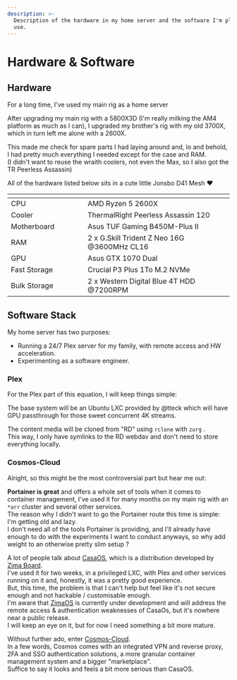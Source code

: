```yaml
---
description: >-
  Description of the hardware in my home server and the software I'm planning to
  use.
---
```


# Hardware & Software

## Hardware

For a long time, I've used my main rig as a home server&#x20;

After upgrading my main rig with a 5800X3D (I'm really milking the AM4 platform as much as I can), I upgraded my brother's rig with my old 3700X, which in turn left me alone with a 2600X.

This made me check for spare parts I had laying around and, lo and behold, I had pretty much everything I needed except for the case and RAM.\
(I didn't want to reuse the wraith coolers, not even the Max, so I also got the TR Peerless Assassin)

All of the hardware listed below sits in a cute little Jonsbo D41 Mesh :heart:

<table data-header-hidden><thead><tr><th width="158"></th><th></th></tr></thead><tbody><tr><td>CPU</td><td>AMD Ryzen 5 2600X</td></tr><tr><td>Cooler</td><td>ThermalRight Peerless Assassin 120</td></tr><tr><td>Motherboard</td><td>Asus TUF Gaming B450M-Plus II</td></tr><tr><td>RAM</td><td>2 x G.Skill Trident Z Neo 16G @3600MHz CL16</td></tr><tr><td>GPU</td><td>Asus GTX 1070 Dual</td></tr><tr><td>Fast Storage</td><td>Crucial P3 Plus 1To M.2 NVMe </td></tr><tr><td>Bulk Storage</td><td>2 x Western Digital Blue 4T HDD @7200RPM </td></tr></tbody></table>

## Software Stack

My home server has two purposes:

* Running a 24/7 Plex server for my family, with remote access and HW acceleration.
* Experimenting as a software engineer.

### Plex

For the Plex part of this equation, I will keep things simple:

The base system will be an Ubuntu LXC provided by @tteck which will have GPU passthrough for those sweet concurrent 4K streams.

The content media will be cloned from "RD" using `rclone` with `zurg` .\
This way, I only have symlinks to the RD webdav and don't need to store everything locally.

### Cosmos-Cloud

Alright, so this might be the most controversial part but hear me out:

**Portainer is great** and offers a whole set of tools when it comes to container management, I've used it for many months on my main rig with an `*arr` cluster and several other services.\
The reason why I didn't want to go the Portainer route this time is simple: I'm getting old and lazy.\
I don't need all of the tools Portainer is providing, and I'll already have enough to do with the experiments I want to conduct anyways, so why add weight to an otherwise pretty slim setup ?

A lot of people talk about [CasaOS](https://casaos.io/), which is a distribution developed by [Zima Board](https://www.zimaboard.com/).\
I've used it for two weeks, in a privileged LXC, with Plex and other services running on it and, honestly, it was a pretty good experience.\
But, this time, the problem is that I can't help but feel like it's not secure enough and not hackable / customisable enough.\
I'm aware that [ZimaOS](https://github.com/IceWhaleTech/zimaos-rauc) is currently under development and will address the remote access & authentication weaknesses of CasaOs, but it's nowhere near a public release.\
I will keep an eye on it, but for now I need something a bit more mature.

Without further ado, enter [Cosmos-Cloud](https://cosmos-cloud.io/).\
In a few words, Cosmos comes with an integrated VPN and reverse proxy, 2FA and SSO authentication solutions, a more granular container management system and a bigger "marketplace".\
Suffice to say it looks and feels a bit more serious than CasaOS.

